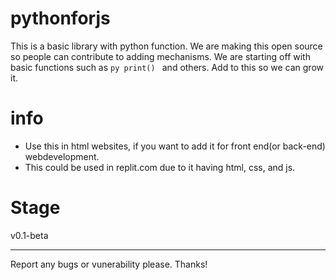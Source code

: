 # pythonforjs
This is a basic library with python function. We are making this open source so people can contribute to adding mechanisms.
We are starting off with basic functions such as ```py print() ``` and others. Add to this so we can grow it.

# info
- Use this in html websites, if you want to add it for front end(or back-end) webdevelopment. 
- This could be used in replit.com due to it having html, css, and js.

# Stage
v0.1-beta

-------------
Report any bugs or vunerability please. Thanks!
